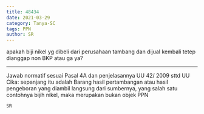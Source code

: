 ```yaml
---
title: 48434
date: 2021-03-29
category: Tanya-SC
tags: PPN
author: SR
---
```


apakah biji nikel yg dibeli dari perusahaan tambang dan dijual kembali tetep dianggap non BKP atau ga ya?

---

Jawab normatif sesuai Pasal 4A dan penjelasannya UU 42/ 2009 sttd UU Cika: sepanjang itu adalah Barang hasil pertambangan atau hasil pengeboran yang diambil langsung dari sumbernya, yang salah satu contohnya bijih nikel, maka merupakan bukan objek PPN

`SR`
